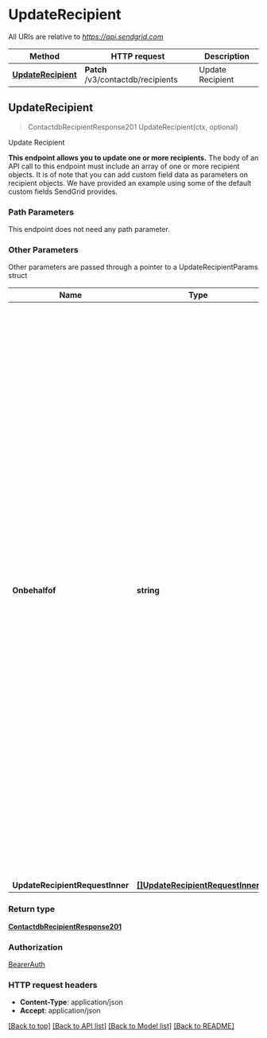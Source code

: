 # UpdateRecipient

All URIs are relative to *https://api.sendgrid.com*

Method | HTTP request | Description
------------- | ------------- | -------------
[**UpdateRecipient**](UpdateRecipient.md#UpdateRecipient) | **Patch** /v3/contactdb/recipients | Update Recipient



## UpdateRecipient

> ContactdbRecipientResponse201 UpdateRecipient(ctx, optional)

Update Recipient

**This endpoint allows you to update one or more recipients.**  The body of an API call to this endpoint must include an array of one or more recipient objects.  It is of note that you can add custom field data as parameters on recipient objects. We have provided an example using some of the default custom fields SendGrid provides.

### Path Parameters

This endpoint does not need any path parameter.

### Other Parameters

Other parameters are passed through a pointer to a UpdateRecipientParams struct


Name | Type | Description
------------- | ------------- | -------------
**Onbehalfof** | **string** | The `on-behalf-of` header allows you to make API calls from a parent account on behalf of the parent's Subusers or customer accounts. You will use the parent account's API key when using this header. When making a call on behalf of a customer account, the property value should be \"account-id\" followed by the customer account's ID (e.g., `on-behalf-of: account-id <account-id>`). When making a call on behalf of a Subuser, the property value should be the Subuser's username (e.g., `on-behalf-of: <subuser-username>`). See [**On Behalf Of**](https://docs.sendgrid.com/api-reference/how-to-use-the-sendgrid-v3-api/on-behalf-of) for more information.
**UpdateRecipientRequestInner** | [**[]UpdateRecipientRequestInner**](UpdateRecipientRequestInner.md) | 

### Return type

[**ContactdbRecipientResponse201**](ContactdbRecipientResponse201.md)

### Authorization

[BearerAuth](../README.md#BearerAuth)

### HTTP request headers

- **Content-Type**: application/json
- **Accept**: application/json

[[Back to top]](#) [[Back to API list]](../README.md#documentation-for-api-endpoints)
[[Back to Model list]](../README.md#documentation-for-models)
[[Back to README]](../README.md)

